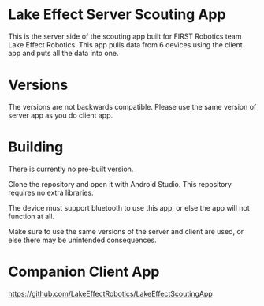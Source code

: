 # Lake Effect Server Scouting App

This is the server side of the scouting app built for FIRST Robotics team Lake Effect Robotics. This app pulls data from 6 devices using the client app and puts all the data into one.

# Versions

The versions are not backwards compatible. Please use the same version of server app as you do client app.

# Building

There is currently no pre-built version. 

Clone the repository and open it with Android Studio. This repository requires no extra libraries.

The device must support bluetooth to use this app, or else the app will not function at all.

Make sure to use the same versions of the server and client are used, or else there may be unintended consequences.

# Companion Client App

https://github.com/LakeEffectRobotics/LakeEffectScoutingApp
